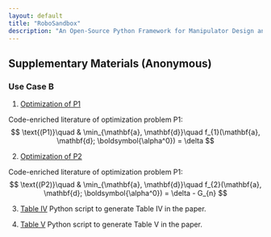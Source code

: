 ```yaml
---
layout: default
title: "RoboSandbox"
description: "An Open-Source Python Framework for Manipulator Design and Analysis"
---
```


<script id="MathJax-script" async
  src="https://cdn.jsdelivr.net/npm/mathjax@3/es5/tex-mml-chtml.js">
</script>


## Supplementary Materials (Anonymous)

### Use Case B

1. [Optimization of P1](docs/optimization_p1.html)

Code-enriched literature of optimization problem P1:
$$
\text{(P1)}\quad & \min_{\mathbf{a}, \mathbf{d}}\quad f_{1}(\mathbf{a}, \mathbf{d}; \boldsymbol{\alpha^0}) = \delta
$$

2. [Optimization of P2](docs/optimization_p2.html)

Code-enriched literature of optimization problem P1:
$$
\text{(P2)}\quad & \min_{\mathbf{a}, \mathbf{d}}\quad f_{2}(\mathbf{a}, \mathbf{d}; \boldsymbol{\alpha^0}) = \delta - G_{n}
$$

3. [Table IV](docs/table_iv.html)
Python script to generate Table IV in the paper.

4. [Table V](docs/table_v.html)
Python script to generate Table V in the paper.
